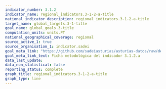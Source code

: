 ```yaml
---
indicator_number: 3.1.2
indicator_name: regional_indicators.3-1-2-a-title
national_indicator_description: regional_indicators.3-1-2-a-title
target_name: global_targets.3-1-title
goal_name: global_goals.3-title
computation_units: units.PT
national_geographical_coverage: regional
source_active_1: true
source_organisation_1: indicator.sadei
goal_meta_link: "https://github.com/sadeiasturias/asturias-datos/raw/develop/descargas/metodologia/3.1.2.a.pdf"
goal_meta_link_text: Ficha metodológica del indicador 3.1.2.a
data_last_update:  
data_non_statistical: false
reporting_status: complete
graph_title: regional_indicators.3-1-2-a-title
graph_type: line
---
```

